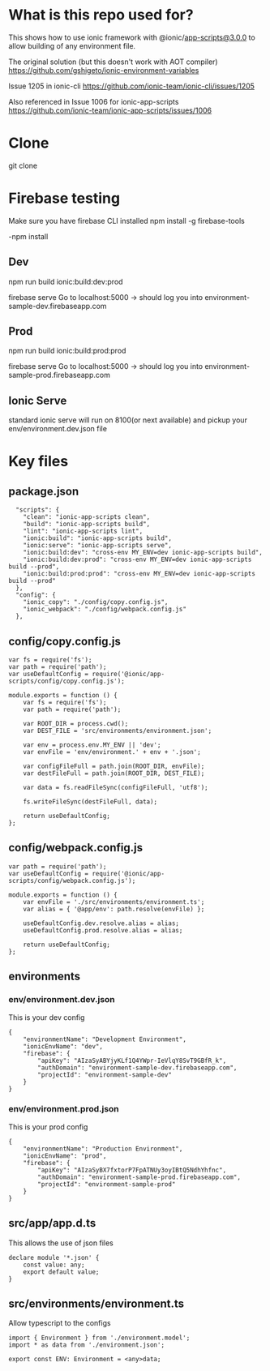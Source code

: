 # What is this repo used for?
This shows how to use ionic framework with @ionic/app-scripts@3.0.0 to allow building of any environment file.

The original solution (but this doesn't work with AOT compiler)
https://github.com/gshigeto/ionic-environment-variables

Issue 1205 in ionic-cli
https://github.com/ionic-team/ionic-cli/issues/1205

Also referenced in Issue 1006 for ionic-app-scripts
https://github.com/ionic-team/ionic-app-scripts/issues/1006

# Clone
git clone <this repo>

# Firebase testing

Make sure you have firebase CLI installed
npm install -g firebase-tools

-npm install

## Dev
npm run build ionic:build:dev:prod

firebase serve
Go to localhost:5000
-> should log you into environment-sample-dev.firebaseapp.com

## Prod
npm run build ionic:build:prod:prod

firebase serve
Go to localhost:5000
-> should log you into environment-sample-prod.firebaseapp.com

## Ionic Serve
standard ionic serve will run on 8100(or next available) and pickup your env/environment.dev.json file

# Key files
## package.json
```
  "scripts": {
    "clean": "ionic-app-scripts clean",
    "build": "ionic-app-scripts build",
    "lint": "ionic-app-scripts lint",
    "ionic:build": "ionic-app-scripts build",
    "ionic:serve": "ionic-app-scripts serve",
    "ionic:build:dev": "cross-env MY_ENV=dev ionic-app-scripts build",
    "ionic:build:dev:prod": "cross-env MY_ENV=dev ionic-app-scripts build --prod",
    "ionic:build:prod:prod": "cross-env MY_ENV=dev ionic-app-scripts build --prod"
  },
  "config": {
    "ionic_copy": "./config/copy.config.js",
    "ionic_webpack": "./config/webpack.config.js"
  },
```
## config/copy.config.js
```
var fs = require('fs');
var path = require('path');
var useDefaultConfig = require('@ionic/app-scripts/config/copy.config.js');

module.exports = function () {
	var fs = require('fs');
	var path = require('path');

	var ROOT_DIR = process.cwd();
	var DEST_FILE = 'src/environments/environment.json';

	var env = process.env.MY_ENV || 'dev';
	var envFile = 'env/environment.' + env + '.json';
	
	var configFileFull = path.join(ROOT_DIR, envFile);
	var destFileFull = path.join(ROOT_DIR, DEST_FILE);
	
	var data = fs.readFileSync(configFileFull, 'utf8');

	fs.writeFileSync(destFileFull, data);

	return useDefaultConfig;
};
```
## config/webpack.config.js
```
var path = require('path');
var useDefaultConfig = require('@ionic/app-scripts/config/webpack.config.js');

module.exports = function () {
	var envFile = './src/environments/environment.ts';
	var alias = { '@app/env': path.resolve(envFile) };

	useDefaultConfig.dev.resolve.alias = alias;
	useDefaultConfig.prod.resolve.alias = alias;

	return useDefaultConfig;
};
```
## environments
### env/environment.dev.json
This is your dev config
```
{
    "environmentName": "Development Environment",
    "ionicEnvName": "dev",
    "firebase": {
        "apiKey": "AIzaSyABYjyKLf1Q4YWpr-IeVlqY8SvT9GBfR_k",
        "authDomain": "environment-sample-dev.firebaseapp.com",
        "projectId": "environment-sample-dev"
    }
}
```
### env/environment.prod.json
This is your prod config
```
{
    "environmentName": "Production Environment",
    "ionicEnvName": "prod",
    "firebase": {
        "apiKey": "AIzaSyBX7fxtorP7FpATNUy3oyIBtQ5NdhYhfnc",
        "authDomain": "environment-sample-prod.firebaseapp.com",
        "projectId": "environment-sample-prod"
    }
}
```
## src/app/app.d.ts
This allows the use of json files
```
declare module '*.json' {
    const value: any;
    export default value;
}
```

## src/environments/environment.ts
Allow typescript to the configs
```
import { Environment } from './environment.model';
import * as data from './environment.json';

export const ENV: Environment = <any>data;
```
